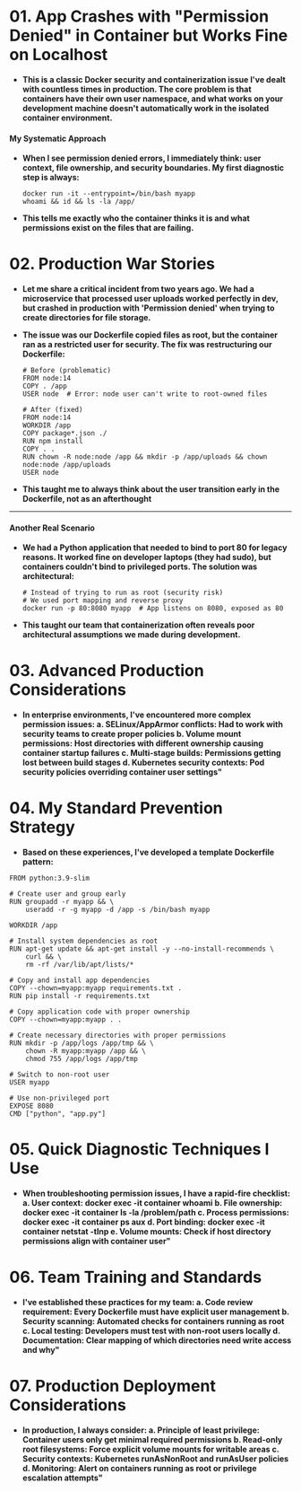 # 01. App Crashes with "Permission Denied" in Container but Works Fine on Localhost
- **This is a classic Docker security and containerization issue I've dealt with countless times in production. The core problem is that
  containers have their own user namespace, and what works on your development machine doesn't automatically work in the isolated 
  container environment.**

#### My Systematic Approach
- **When I see permission denied errors, I immediately think: user context, file ownership, and security boundaries. My first diagnostic step is 
  always:**
  ```
  docker run -it --entrypoint=/bin/bash myapp
  whoami && id && ls -la /app/
  ```

- **This tells me exactly who the container thinks it is and what permissions exist on the files that are failing.**

# 02. Production War Stories
- **Let me share a critical incident from two years ago. We had a microservice that processed user uploads worked perfectly in dev,
  but crashed in production with 'Permission denied' when trying to create directories for file storage.**

- **The issue was our Dockerfile copied files as root, but the container ran as a restricted user for security. The fix was restructuring our 
  Dockerfile:**
  ```
  # Before (problematic)
  FROM node:14
  COPY . /app
  USER node  # Error: node user can't write to root-owned files
  
  # After (fixed)
  FROM node:14
  WORKDIR /app
  COPY package*.json ./
  RUN npm install
  COPY . .
  RUN chown -R node:node /app && mkdir -p /app/uploads && chown node:node /app/uploads
  USER node
  ```

- **This taught me to always think about the user transition early in the Dockerfile, not as an afterthought**

---------------------------------------------------------------------------------

#### Another Real Scenario

- **We had a Python application that needed to bind to port 80 for legacy reasons. It worked fine on developer laptops (they had sudo), but 
  containers couldn't bind to privileged ports. The solution was architectural:**
  ```
  # Instead of trying to run as root (security risk)
  # We used port mapping and reverse proxy
  docker run -p 80:8080 myapp  # App listens on 8080, exposed as 80
  ```

- **This taught our team that containerization often reveals poor architectural assumptions we made during development.**


# 03. Advanced Production Considerations
- **In enterprise environments, I've encountered more complex permission issues:
  a. SELinux/AppArmor conflicts: Had to work with security teams to create proper policies
  b. Volume mount permissions: Host directories with different ownership causing container startup failures
  c. Multi-stage builds: Permissions getting lost between build stages
  d. Kubernetes security contexts: Pod security policies overriding container user settings"**


# 04. My Standard Prevention Strategy
- **Based on these experiences, I've developed a template Dockerfile pattern:**

```
FROM python:3.9-slim

# Create user and group early
RUN groupadd -r myapp && \
    useradd -r -g myapp -d /app -s /bin/bash myapp

WORKDIR /app

# Install system dependencies as root
RUN apt-get update && apt-get install -y --no-install-recommends \
    curl && \
    rm -rf /var/lib/apt/lists/*

# Copy and install app dependencies
COPY --chown=myapp:myapp requirements.txt .
RUN pip install -r requirements.txt

# Copy application code with proper ownership
COPY --chown=myapp:myapp . .

# Create necessary directories with proper permissions
RUN mkdir -p /app/logs /app/tmp && \
    chown -R myapp:myapp /app && \
    chmod 755 /app/logs /app/tmp

# Switch to non-root user
USER myapp

# Use non-privileged port
EXPOSE 8080
CMD ["python", "app.py"]
```


# 05. Quick Diagnostic Techniques I Use
- **When troubleshooting permission issues, I have a rapid-fire checklist:
  a. User context: docker exec -it container whoami
  b. File ownership: docker exec -it container ls -la /problem/path
  c. Process permissions: docker exec -it container ps aux
  d. Port binding: docker exec -it container netstat -tlnp
  e. Volume mounts: Check if host directory permissions align with container user"**


# 06. Team Training and Standards
- **I've established these practices for my team:
  a. Code review requirement: Every Dockerfile must have explicit user management
  b. Security scanning: Automated checks for containers running as root
  c. Local testing: Developers must test with non-root users locally
  d. Documentation: Clear mapping of which directories need write access and why"**


# 07. Production Deployment Considerations
- **In production, I always consider:
  a. Principle of least privilege: Container users only get minimal required permissions
  b. Read-only root filesystems: Force explicit volume mounts for writable areas
  c. Security contexts: Kubernetes runAsNonRoot and runAsUser policies
  d. Monitoring: Alert on containers running as root or privilege escalation attempts"**







